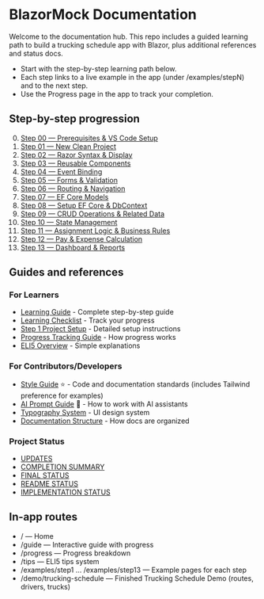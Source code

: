 # BlazorMock Documentation

Welcome to the documentation hub. This repo includes a guided learning path to build a trucking schedule app with Blazor, plus additional references and status docs.

- Start with the step-by-step learning path below.
- Each step links to a live example in the app (under /examples/stepN) and to the next step.
- Use the Progress page in the app to track your completion.

## Step-by-step progression

0. [Step 00 — Prerequisites & VS Code Setup](./Steps/Step00.md)
1. [Step 01 — New Clean Project](./Steps/Step01.md)
2. [Step 02 — Razor Syntax & Display](./Steps/Step02.md)
3. [Step 03 — Reusable Components](./Steps/Step03.md)
4. [Step 04 — Event Binding](./Steps/Step04.md)
5. [Step 05 — Forms & Validation](./Steps/Step05.md)
6. [Step 06 — Routing & Navigation](./Steps/Step06.md)
7. [Step 07 — EF Core Models](./Steps/Step07.md)
8. [Step 08 — Setup EF Core & DbContext](./Steps/Step08.md)
9. [Step 09 — CRUD Operations & Related Data](./Steps/Step09.md)
10. [Step 10 — State Management](./Steps/Step10.md)
11. [Step 11 — Assignment Logic & Business Rules](./Steps/Step11.md)
12. [Step 12 — Pay & Expense Calculation](./Steps/Step12.md)
13. [Step 13 — Dashboard & Reports](./Steps/Step13.md)

## Guides and references

### For Learners

- [Learning Guide](./BlazorLearningGuide.md) - Complete step-by-step guide
- [Learning Checklist](./BlazorLearningChecklist.md) - Track your progress
- [Step 1 Project Setup](./Step1-ProjectSetup.md) - Detailed setup instructions
- [Progress Tracking Guide](./ProgressTrackingGuide.md) - How progress works
- [ELI5 Overview](./ELI5.md) - Simple explanations

### For Contributors/Developers

- [Style Guide](./STYLE-GUIDE.md) ⭐ - Code and documentation standards (includes Tailwind preference for examples)
- [AI Prompt Guide](./AI-PROMPT-GUIDE.md) 🤖 - How to work with AI assistants
- [Typography System](./Typography-System.md) - UI design system
- [Documentation Structure](./DOCUMENTATION-STRUCTURE.md) - How docs are organized

### Project Status

- [UPDATES](./UPDATES.md)
- [COMPLETION SUMMARY](./COMPLETION-SUMMARY.md)
- [FINAL STATUS](./FINAL-STATUS.md)
- [README STATUS](./README-STATUS.md)
- [IMPLEMENTATION STATUS](./IMPLEMENTATION-STATUS.md)

## In-app routes

- / — Home
- /guide — Interactive guide with progress
- /progress — Progress breakdown
- /tips — ELI5 tips system
- /examples/step1 … /examples/step13 — Example pages for each step
- /demo/trucking-schedule — Finished Trucking Schedule Demo (routes, drivers, trucks)
